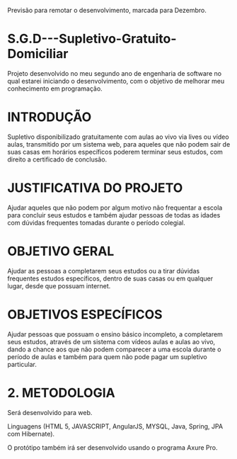 ﻿Previsão para remotar o desenvolvimento, marcada para Dezembro.
# S.G.D---Supletivo-Gratuito-Domiciliar
Projeto desenvolvido no meu segundo ano de engenharia de software no qual estarei iniciando o desenvolvimento, com o objetivo de melhorar meu conhecimento em programação.

# INTRODUÇÃO

Supletivo disponibilizado gratuitamente com aulas ao vivo via lives ou vídeo aulas, transmitido por um sistema web, para aqueles que não podem sair de suas casas em horários específicos poderem terminar seus estudos, com direito a certificado de conclusão.

# JUSTIFICATIVA DO PROJETO

Ajudar aqueles que não podem por algum motivo não frequentar a escola para concluir seus estudos e também ajudar pessoas de todas as idades com dúvidas frequentes tomadas durante o período colegial.

 # OBJETIVO GERAL

Ajudar as pessoas a completarem seus estudos ou a tirar dúvidas frequentes estudos específicos, dentro de suas casas ou em qualquer lugar, desde que possuam internet.
 
# OBJETIVOS ESPECÍFICOS

Ajudar pessoas que possuam o ensino básico incompleto, a completarem seus estudos, através de um sistema com vídeos aulas e aulas ao vivo, dando a chance aos que não podem comparecer a uma escola durante o período de aulas e também para quem não pode pagar um supletivo particular.


# 2. METODOLOGIA

Será desenvolvido para web.

Linguagens (HTML 5, JAVASCRIPT, AngularJS, MYSQL, Java, Spring, JPA com Hibernate). 

O protótipo também irá ser desenvolvido usando o programa Axure Pro.
